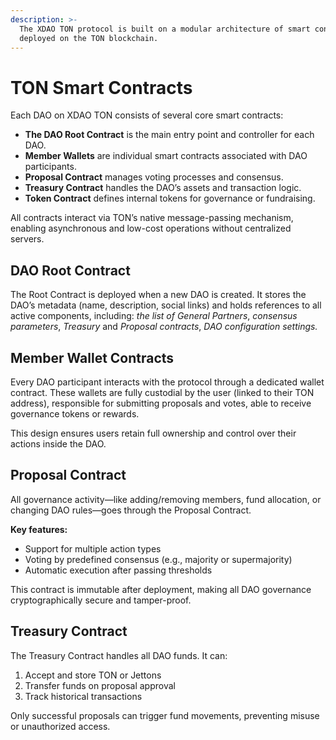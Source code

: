 ```yaml
---
description: >-
  The XDAO TON protocol is built on a modular architecture of smart contracts
  deployed on the TON blockchain.
---
```


# TON Smart Contracts

Each DAO on XDAO TON consists of several core smart contracts:

* **The DAO Root Contract** is the main entry point and controller for each DAO.
* **Member Wallets** are individual smart contracts associated with DAO participants.
* **Proposal Contract** manages voting processes and consensus.
* **Treasury Contract** handles the DAO’s assets and transaction logic.
* **Token Contract** defines internal tokens for governance or fundraising.

All contracts interact via TON’s native message-passing mechanism, enabling asynchronous and low-cost operations without centralized servers.

## DAO Root Contract

The Root Contract is deployed when a new DAO is created. It stores the DAO’s metadata (name, description, social links) and holds references to all active components, including: _the list of General Partners_, _consensus parameters_, _Treasury_ and _Proposal contracts_, _DAO configuration settings._

## Member Wallet Contracts

Every DAO participant interacts with the protocol through a dedicated wallet contract. These wallets are fully custodial by the user (linked to their TON address), responsible for submitting proposals and votes, able to receive governance tokens or rewards.

This design ensures users retain full ownership and control over their actions inside the DAO.

## Proposal Contract

All governance activity—like adding/removing members, fund allocation, or changing DAO rules—goes through the Proposal Contract.

**Key features:**

* Support for multiple action types
* Voting by predefined consensus (e.g., majority or supermajority)
* Automatic execution after passing thresholds

This contract is immutable after deployment, making all DAO governance cryptographically secure and tamper-proof.

## Treasury Contract

The Treasury Contract handles all DAO funds. It can:

1. Accept and store TON or Jettons
2. Transfer funds on proposal approval
3. Track historical transactions

Only successful proposals can trigger fund movements, preventing misuse or unauthorized access.
